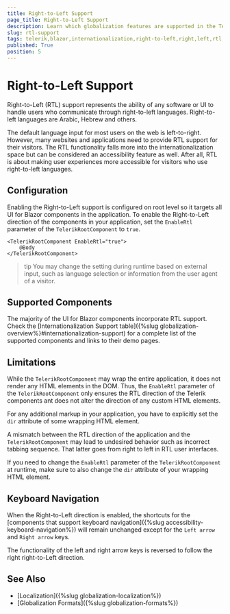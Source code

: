```yaml
---
title: Right-to-Left Support
page_title: Right-to-Left Support
description: Learn which globalization features are supported in the Telerik UI for Blazor components suite.
slug: rtl-support
tags: telerik,blazor,internationalization,right-to-left,right,left,rtl,support,overview
published: True
position: 5
---
```


# Right-to-Left Support

Right-to-Left (RTL) support represents the ability of any software or UI to handle users who communicate through right-to-left languages. Right-to-left languages are Arabic, Hebrew and others.

The default language input for most users on the web is left-to-right. However, many websites and applications need to provide RTL support for their visitors. The RTL functionality falls more into the internationalization space but can be considered an accessibility feature as well. After all, RTL is about making user experiences more accessible for visitors who use right-to-left languages.

## Configuration

Enabling the Right-to-Left support is configured on root level so it targets all UI for Blazor components in the application. To enable the Right-to-Left direction of the components in your application, set the `EnableRtl` parameter of the `TelerikRootComponent`  to `true`.

````CSHTML
<TelerikRootComponent EnableRtl="true">
    @Body
</TelerikRootComponent>
````

>tip You may change the setting during runtime based on external input, such as language selection or information from the user agent of a visitor.

## Supported Components

The majority of the UI for Blazor components incorporate RTL support. Check the [Internationalization Support table]({%slug globalization-overview%}#internationalization-support) for a complete list of the supported components and links to their demo pages.

## Limitations

While the `TelerikRootComponent` may wrap the entire application, it does not render any HTML elements in the DOM. Thus, the `EnableRtl` parameter of the `TelerikRootComponent` only ensures the RTL direction of the Telerik components ant does not alter the direction of any custom HTML elements.

For any additional markup in your application, you have to explicitly set the `dir` attribute of some wrapping HTML element. 

A mismatch between the RTL direction of the application and the `TelerikRootComponent` may lead to undesired behavior such as incorrect tabbing sequence. That latter goes from right to left in RTL user interfaces.

If you need to change the `EnableRtl` parameter of the `TelerikRootComponent` at runtime, make sure to also change the `dir` attribute of your wrapping HTML element.

## Keyboard Navigation

When the Right-to-Left direction is enabled, the shortcuts for the [components that support keyboard navigation]({%slug accessibility-keyboard-navigation%}) will remain unchanged except for the `Left arrow` and `Right arrow` keys.

The functionality of the left and right arrow keys is reversed to follow the right right-to-Left direction.

## See Also

  * [Localization]({%slug globalization-localization%})
  * [Globalization Formats]({%slug globalization-formats%})
